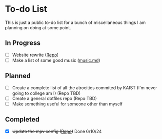 # To-do List

This is just a public to-do list for a bunch of miscellaneous things I am planning on doing at some point.  

## In Progress

- [ ] Website rewrite ([Repo](https://github.com/xzi/website/tree/dev))
- [ ] Make a list of some good music ([music.md](music.md))

## Planned

- [ ] Create a complete list of all the atrocities commited by KAIST (I'm never going to college am I) (Repo TBD)
- [ ] Create a general dotfiles repo (Repo TBD)
- [ ] Make something useful for someone other than myself

## Completed

- [x] ~~Update the mpv config ([Repo](https://github.com/xzi/mpv))~~ Done 6/10/24

